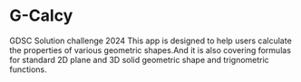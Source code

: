 # G-Calcy
GDSC Solution challenge 2024 
This app is designed to help users calculate the properties of various geometric shapes.And it is also covering formulas for standard 2D plane and 3D solid geometric shape and trignometric functions.
